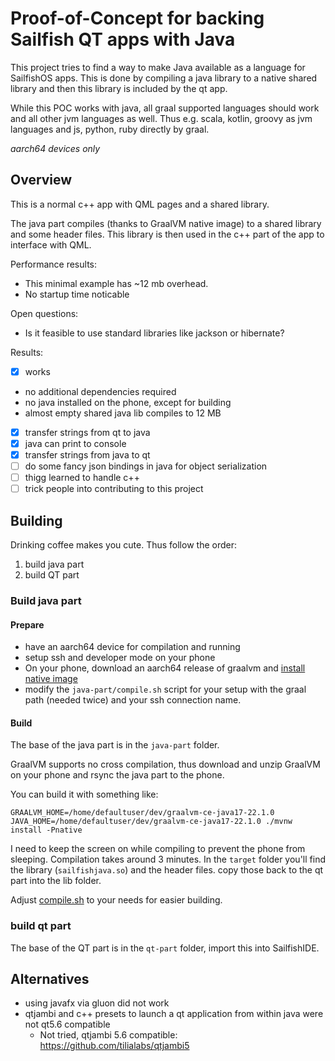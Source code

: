 # Proof-of-Concept for backing Sailfish QT apps with Java

This project tries to find a way to make Java available as a language for SailfishOS apps.
This is done by compiling a java library to a native shared library and then this library
is included by the qt app.

While this POC works with java, all graal supported languages should work and all other jvm languages as well.
Thus e.g. scala, kotlin, groovy as jvm languages and js, python, ruby directly by graal.

_aarch64 devices only_

## Overview
This is a normal c++ app with QML pages and a shared library.

The java part compiles (thanks to GraalVM native image) to a shared library and some header files.
This library is then used in the c++ part of the app to interface with QML.

Performance results:
  - This minimal example has ~12 mb overhead.
  - No startup time noticable

Open questions:
  - Is it feasible to use standard libraries like jackson or hibernate?

Results:
 - [x] works
 - no additional dependencies required
 - no java installed on the phone, except for building
 - almost empty shared java lib compiles to 12 MB
 - [x] transfer strings from qt to java
 - [x] java can print to console
 - [x] transfer strings from java to qt
 - [ ] do some fancy json bindings in java for object serialization
 - [ ] thigg learned to handle c++
 - [ ] trick people into contributing to this project
## Building
Drinking coffee makes you cute. Thus follow the order:
 1. build java part
 2. build QT part

### Build java part
#### Prepare
 - have an aarch64 device for compilation and running
 - setup ssh and developer mode on your phone
 - On your phone, download an aarch64 release of graalvm and [install native image](https://www.graalvm.org/22.1/reference-manual/native-image/)
 - modify the `java-part/compile.sh` script for your setup with the graal path (needed twice) and your ssh connection name.

#### Build 

The base of the java part is in the `java-part` folder.

GraalVM supports no cross compilation, thus download and unzip GraalVM on your phone and rsync the java part to the phone.

You can build it with something like:
```
GRAALVM_HOME=/home/defaultuser/dev/graalvm-ce-java17-22.1.0 JAVA_HOME=/home/defaultuser/dev/graalvm-ce-java17-22.1.0 ./mvnw install -Pnative
```

I need to keep the screen on while compiling to prevent the phone from sleeping. Compilation takes around 3 minutes.
In the `target` folder you'll find the library (`sailfishjava.so`) and the header files. copy those back to the qt part into the lib folder.

Adjust [compile.sh](java-part/compile.sh) to your needs for easier building.

### build qt part

The base of the QT part is in the `qt-part` folder, import this into SailfishIDE.


## Alternatives
 - using javafx via gluon did not work
 - qtjambi and c++ presets to launch a qt application from within java were not qt5.6 compatible
    - Not tried, qtjambi 5.6 compatible:  https://github.com/tilialabs/qtjambi5
